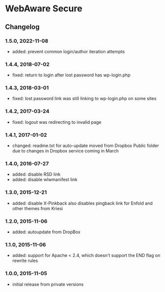 # WebAware Secure

## Changelog

### 1.5.0, 2022-11-08

* added: prevent common login/author iteration attempts

### 1.4.4, 2018-07-02

* fixed: return to login after lost password has wp-login.php

### 1.4.3, 2018-03-01

* fixed: lost password link was still linking to wp-login.php on some sites

### 1.4.2, 2017-03-24

* fixed: logout was redirecting to invalid page

### 1.4.1, 2017-01-02

* changed: readme.txt for auto-update moved from Dropbox Public folder due to changes in Dropbox service coming in March

### 1.4.0, 2016-07-27

* added: disable RSD link
* added: disable wlwmanifest link

### 1.3.0, 2015-12-21

* added: disable X-Pinkback also disables pingback link for Enfold and other themes from Kriesi

### 1.2.0, 2015-11-06

* added: autoupdate from DropBox

### 1.1.0, 2015-11-06

* added: support for Apache < 2.4, which doesn't support the END flag on rewrite rules

### 1.0.0, 2015-11-05

* initial release from private versions
